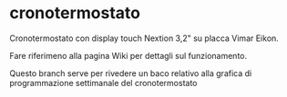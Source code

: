 # cronotermostato
Cronotermostato con display touch Nextion 3,2" su placca Vimar Eikon.

Fare riferimeno alla pagina Wiki per dettagli sul funzionamento.

Questo branch serve per rivedere un baco relativo alla grafica di programmazione settimanale del cronotermostato

